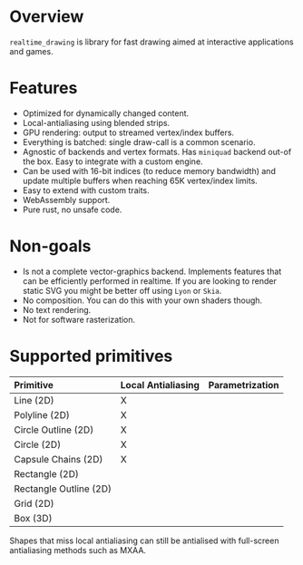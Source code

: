 # Overview
`realtime_drawing` is library for fast drawing aimed at interactive applications and games. 

# Features
* Optimized for dynamically changed content.
* Local-antialiasing using blended strips.
* GPU rendering: output to streamed vertex/index buffers.
* Everything is batched: single draw-call is a common scenario.
* Agnostic of backends and vertex formats. Has `miniquad` <!-- and wgpu --> backend out-of the box. Easy to integrate with a custom engine.
* Can be used with 16-bit indices (to reduce memory bandwidth) and update multiple buffers when reaching 65K vertex/index limits.
* Easy to extend with custom traits. 
* WebAssembly support.
* Pure rust, no unsafe code.
<!-- * No dependencies in minimal configuration. -->
<!-- * Supports parametrization of various shapes with a lambda function. Easy to add custom colors, UV-s or add third dimension to 2D-primitives. -->
<!-- * SIMD support -->

# Non-goals
* Is not a complete vector-graphics backend. Implements features that can be efficiently performed in realtime. 
  If you are looking to render static SVG you might be better off using `Lyon` or `Skia`.
* No composition. You can do this with your own shaders though.
* No text rendering.
* Not for software rasterization.

<!--
# Examples
## Showcase
## Lines
## Jumping Rabbits
Online demo.
-->

# Supported primitives
| Primitive                 | Local Antialiasing | Parametrization |
|:--------------------------|--------------------|-----------------|
| Line (2D)                 | X                  |                 |
| Polyline (2D)             | X                  |                 |
| Circle Outline (2D)       | X                  |                 |
| Circle (2D)               | X                  |                 |
| Capsule Chains (2D)       | X                  |                 |
| Rectangle (2D)            |                    |                 |
| Rectangle Outline (2D)    |                    |                 |
| Grid (2D)                 |                    |                 |
| Box (3D)                  |                    |                 |

Shapes that miss local antialiasing can still be antialised with full-screen antialiasing methods such as MXAA.

<!-- # Comparison of local antialiasing to MXAA  -->
<!-- # Benchmarks
macroquad, ggez, lyon, piston, ImDrawList -->

<!--
-->
